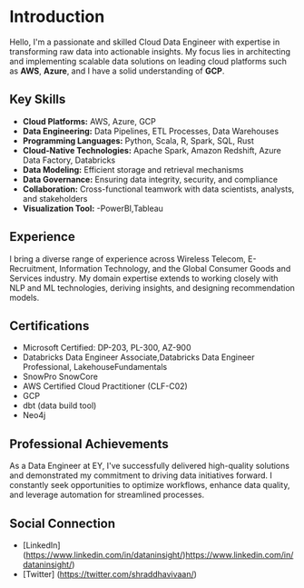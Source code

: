 # Introduction

Hello, I'm a passionate and skilled Cloud Data Engineer with expertise in transforming raw data into actionable insights. My focus lies in architecting and implementing scalable data solutions on leading cloud platforms such as **AWS**, **Azure**, and I have a solid understanding of **GCP**.

## Key Skills
- **Cloud Platforms:** AWS, Azure, GCP
- **Data Engineering:** Data Pipelines, ETL Processes, Data Warehouses
- **Programming Languages:** Python, Scala, R, Spark, SQL, Rust
- **Cloud-Native Technologies:** Apache Spark, Amazon Redshift, Azure Data Factory, Databricks
- **Data Modeling:** Efficient storage and retrieval mechanisms
- **Data Governance:** Ensuring data integrity, security, and compliance
- **Collaboration:** Cross-functional teamwork with data scientists, analysts, and stakeholders
- **Visualization Tool:** -PowerBI,Tableau

## Experience
I bring a diverse range of experience across Wireless Telecom, E-Recruitment, Information Technology, and the Global Consumer Goods and Services industry. My domain expertise extends to working closely with NLP and ML technologies, deriving insights, and designing recommendation models.

## Certifications
- Microsoft Certified: DP-203, PL-300, AZ-900
- Databricks Data Engineer Associate,Databricks Data Engineer Professional, LakehouseFundamentals
- SnowPro SnowCore
- AWS Certified Cloud Practitioner (CLF-C02)
- GCP
- dbt (data build tool)
- Neo4j

## Professional Achievements
As a Data Engineer at EY, I've successfully delivered high-quality solutions and demonstrated my commitment to driving data initiatives forward. I constantly seek opportunities to optimize workflows, enhance data quality, and leverage automation for streamlined processes.

## Social Connection 
- [LinkedIn] (https://www.linkedin.com/in/dataninsight/)https://www.linkedin.com/in/dataninsight/)
- [Twitter] (https://twitter.com/shraddhavivaan/)
